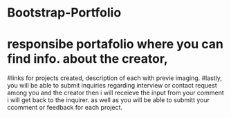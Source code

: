 # Bootstrap-Portfolio
# responsibe portafolio where you can find info. about the creator,
#links for projects created, description of each with previe imaging. 
#lastly, you will be able to submit inquiries regarding interview or contact request among you and the creator then i will receieve the input from your comment  i will  get back to the inquirer. as well as you will be able to submitt your ccomment or feedback for each project.